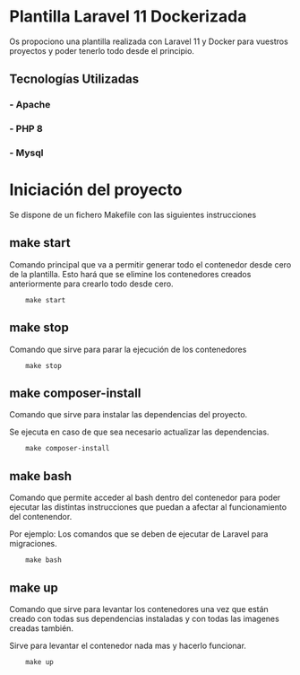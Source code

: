 # Plantilla Laravel 11 Dockerizada

Os propociono una plantilla realizada con Laravel 11 y Docker para vuestros proyectos y poder tenerlo todo desde el principio.

## Tecnologías Utilizadas

### - Apache
### - PHP 8
### - Mysql

# Iniciación del proyecto 

Se dispone de un fichero Makefile con las siguientes instrucciones

## make start

Comando principal que va a permitir generar todo el contenedor desde cero de la plantilla. Esto hará que se elimine los contenedores creados anteriormente para crearlo todo desde cero.

```
    make start
```

## make stop

Comando que sirve para parar la ejecución de los contenedores

```
    make stop
```

## make composer-install

Comando que sirve para instalar las dependencias del proyecto. 

Se ejecuta en caso de que sea necesario actualizar las dependencias.

```
    make composer-install
```

## make bash

Comando que permite acceder al bash dentro del contenedor para poder ejecutar las distintas instrucciones que puedan a afectar al funcionamiento del contenendor.

Por ejemplo: Los comandos que se deben de ejecutar de Laravel para migraciones.

```
    make bash
```

## make up

Comando que sirve para levantar los contenedores una vez que están creado con todas sus dependencias instaladas y con todas las imagenes creadas también.

Sirve para levantar el contenedor nada mas y hacerlo funcionar.

```
    make up
```

